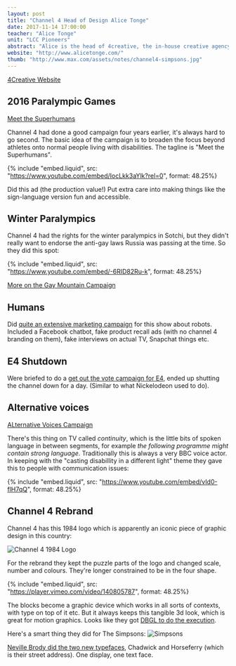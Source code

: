 ```yaml
---
layout: post
title: "Channel 4 Head of Design Alice Tonge"
date: 2017-11-14 17:00:00
teacher: "Alice Tonge"
unit: "LCC Pioneers"
abstract: "Alice is the head of 4creative, the in-house creative agency of Channel 4"
website: "http://www.alicetonge.com/"
thumb: "http://www.max.com/assets/notes/channel4-simpsons.jpg"
---
```


[4Creative Website](http://www.4creative.co.uk/)

## 2016 Paralympic Games

[Meet the Superhumans](http://www.4creative.co.uk/#/work/meet-the-superhumans)

Channel 4 had done a good campaign four years earlier, it's always hard to go second. The basic idea of the campaign is to broaden the focus beyond athletes onto normal people living with disabilities. The tagline is "Meet the Superhumans".

{% include "embed.liquid", src: "https://www.youtube.com/embed/IocLkk3aYlk?rel=0", format: 48.25%}

Did this ad (the production value!) Put extra care into making things like the sign-language version fun and accessible.

## Winter Paralympics

Channel 4 had the rights for the winter paralympics in Sotchi, but they didn't really want to endorse the anti-gay laws Russia was passing at the time. So they did this spot:

{% include "embed.liquid", src: "https://www.youtube.com/embed/-6RID82Ru-k", format: 48.25%}

[More on the Gay Mountain Campaign](http://www.4creative.co.uk/#/work/gay-mountain)

## Humans

Did [quite an extensive marketing campaign](http://www.4creative.co.uk/#/work/humans) for this show about robots. Included a Facebook chatbot, fake product recall ads (with no channel 4 branding on them), fake interviews on actual TV, Snapchat things etc.

## E4 Shutdown

Were briefed to do a [get out the vote campaign for E4](http://www.4creative.co.uk/#/work/shutdown), ended up shutting the channel down for a day. (Similar to what Nickelodeon used to do).

## Alternative voices

[ALternative Voices Campaign](http://www.4creative.co.uk/#/work/alternative-voices)

There's this thing on TV called _continuity_, which is the little bits of spoken language in between segments, for example _the following programme might contain strong language_. Traditionally this is always a very BBC voice actor. In keeping with the "casting disabillity in a different light" theme they gave this to people with communication issues:

{% include "embed.liquid", src: "https://www.youtube.com/embed/vId0-flH7qQ", format: 48.25%}

## Channel 4 Rebrand

Channel 4 has this 1984 logo which is apparently an iconic piece of graphic design in this country:

![Channel 4 1984 Logo](/assets/notes/channel-4-1984.jpg)

For the rebrand they kept the puzzle parts of the logo and changed scale, number and colours. They're longer constrained to be in the four shape.

{% include "embed.liquid", src: "https://player.vimeo.com/video/140805787", format: 48.25%}

The blocks become a graphic device which works in all sorts of contexts, with type on top of it etc. But it always keeps this tangible 3d look, which is great for motion graphics. Looks like they got [DBGL to do the execution](https://dblg.co.uk/projects/channel-4/).

Here's a smart thing they did for The Simpsons:
![Simpsons](/assets/notes/channel4-simpsons.jpg)

[Neville Brody did the two new typefaces](http://brody-associates.com/projects/channel-4), Chadwick and Horseferry (which is their street address). One display, one text face.
